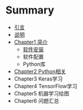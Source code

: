 # Summary

* [引言](README.md)
* [说明](chapter1.md)
* [Chapter1 简介](chapter2.md)
  * [软件安装](chapter2/ruan-jian-an-zhuang.md)
  * 软件配置
  * Python库
* [Chapter2 Python相关](chapter2qian-qi-zhun-bei.md)
* Chapter3 Keras学习
* Chapter4 TensorFlow学习
* Chapter5 机器学习绘图
* Chapter6 问题汇总

